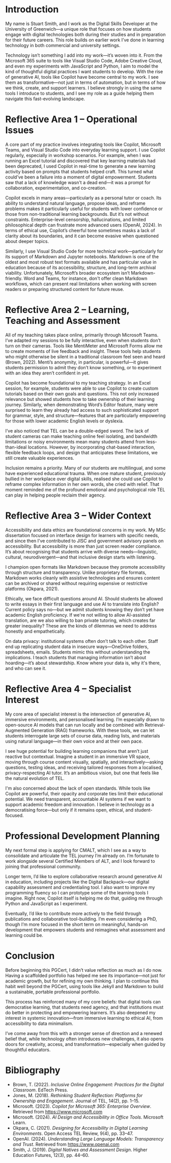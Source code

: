 # Introduction

My name is Stuart Smith, and I work as the Digital Skills Developer at the University of Greenwich—a unique role that focuses on how students engage with digital technologies both during their studies and in preparation for their future careers. This role builds on earlier work I’ve done in learning technology in both commercial and university settings.

Technology isn’t something I add into my work—it’s woven into it. From the Microsoft 365 suite to tools like Visual Studio Code, Adobe Creative Cloud, and even my experiments with JavaScript and Python, I aim to model the kind of thoughtful digital practices I want students to develop. With the rise of generative AI, tools like Copilot have become central to my work. I see them as transformative—not just in terms of automation, but in terms of how we think, create, and support learners. I believe strongly in using the same tools I introduce to students, and I see my role as a guide helping them navigate this fast-evolving landscape.

# Reflective Area 1 – Operational Issues

A core part of my practice involves integrating tools like Copilot, Microsoft Teams, and Visual Studio Code into everyday learning support. I use Copilot regularly, especially in workshop scenarios. For example, when I was running an Excel tutorial and discovered that key learning materials had been deprecated, I used Copilot in real-time to generate a new learning activity based on prompts that students helped craft. This turned what could’ve been a failure into a moment of digital empowerment. Students saw that a lack of knowledge wasn't a dead end—it was a prompt for collaboration, experimentation, and co-creation.

Copilot excels in many areas—particularly as a personal tutor or coach. Its ability to understand natural language, propose ideas, and reframe problems makes it particularly useful for students with lower confidence or those from non-traditional learning backgrounds. But it’s not without constraints. Enterprise-level censorship, hallucinations, and limited philosophical depth can frustrate more advanced users (OpenAI, 2024). In terms of ethical use, Copilot’s cheerful tone sometimes masks a lack of clarity about its boundaries, and it can become evasive when questioned about deeper topics.

Similarly, I use Visual Studio Code for more technical work—particularly for its support of Markdown and Jupyter notebooks. Markdown is one of the oldest and most robust text formats available and has particular value in education because of its accessibility, structure, and long-term archival viability. Unfortunately, Microsoft’s broader ecosystem isn’t Markdown-friendly. Word and Teams, for instance, don't offer clean Markdown workflows, which can present real limitations when working with screen readers or preparing structured content for future reuse.

# Reflective Area 2 – Learning, Teaching and Assessment

All of my teaching takes place online, primarily through Microsoft Teams. I’ve adapted my sessions to be fully interactive, even when students don’t turn on their cameras. Tools like MentiMeter and Microsoft Forms allow me to create moments of live feedback and insight. These tools help students who might otherwise be silent in a traditional classroom feel seen and heard (Brown, 2022). Menti’s anonymity, in particular, is powerful—it gives students permission to admit they don’t know something, or to experiment with an idea they aren’t confident in yet.

Copilot has become foundational to my teaching strategy. In an Excel session, for example, students were able to use Copilot to create custom tutorials based on their own goals and questions. This not only increased relevance but showed students how to take ownership of their learning journey. Similarly, when demonstrating Word’s Editor feature, many were surprised to learn they already had access to such sophisticated support for grammar, style, and structure—features that are particularly empowering for those with lower academic English levels or dyslexia.

I’ve also noticed that TEL can be a double-edged sword. The lack of student cameras can make teaching online feel isolating, and bandwidth limitations or noisy environments mean many students attend from less-than-ideal locations. However, by incorporating chat-based interaction, flexible feedback loops, and design that anticipates these limitations, we still create valuable experiences.

Inclusion remains a priority. Many of our students are multilingual, and some have experienced educational trauma. When one mature student, previously bullied in her workplace over digital skills, realised she could use Copilot to reframe complex information in her own words, she cried with relief. That moment reminded me of the profound emotional and psychological role TEL can play in helping people reclaim their agency.

# Reflective Area 3 – Wider Context

Accessibility and data ethics are foundational concerns in my work. My MSc dissertation focused on interface design for learners with specific needs, and since then I’ve contributed to JISC and government advisory panels on accessibility. But accessibility is more than just screen reader compliance. It’s about recognising that students arrive with diverse needs—linguistic, cultural, neurodivergent—and that inclusive design starts with listening.

I champion open formats like Markdown because they promote accessibility through structure and transparency. Unlike proprietary file formats, Markdown works cleanly with assistive technologies and ensures content can be archived or shared without requiring expensive or restrictive platforms (Okpara, 2021).

Ethically, we face difficult questions around AI. Should students be allowed to write essays in their first language and use AI to translate into English? Current policy says no—but we admit students knowing they don’t yet have academic English proficiency. If we're not willing to allow AI-assisted translation, are we also willing to ban private tutoring, which creates far greater inequality? These are the kinds of dilemmas we need to address honestly and empathetically.

On data privacy: institutional systems often don’t talk to each other. Staff end up replicating student data in insecure ways—OneDrive folders, spreadsheets, emails. Students mimic this without understanding the implications. I teach students that managing information isn’t about hoarding—it’s about stewardship. Know where your data is, why it's there, and who can see it.

# Reflective Area 4 – Specialist Interest

My core area of specialist interest is the intersection of generative AI, immersive environments, and personalised learning. I’m especially drawn to open-source AI models that can run locally and be combined with Retrieval-Augmented Generation (RAG) frameworks. With these tools, we can let students interrogate large sets of course data, reading lists, and materials using natural language—in their own voice and at their own pace.

I see huge potential for building learning companions that aren’t just reactive but contextual. Imagine a student in an immersive VR space, moving through course content visually, spatially, and interactively—asking questions, testing ideas, and receiving tailored responses from a localised, privacy-respecting AI tutor. It’s an ambitious vision, but one that feels like the natural evolution of TEL.

I'm also concerned about the lack of open standards. While tools like Copilot are powerful, their opacity and corporate ties limit their educational potential. We need transparent, accountable AI systems if we want to support academic freedom and innovation. I believe in technology as a democratising force—but only if it remains open, ethical, and student-focused.

# Professional Development Planning

My next formal step is applying for CMALT, which I see as a way to consolidate and articulate the TEL journey I’m already on. I’m fortunate to work alongside several Certified Members of ALT, and I look forward to joining that professional community.

Longer term, I’d like to explore collaborative research around generative AI in education, including projects like the Digital Backpack—our digital capability assessment and credentialing tool. I also want to improve my programming fluency so I can prototype some of the learning tools I imagine. Right now, Copilot itself is helping me do that, guiding me through Python and JavaScript as I experiment.

Eventually, I’d like to contribute more actively to the field through publications and collaborative tool-building. I’m even considering a PhD, though I’m more focused in the short term on meaningful, hands-on development that empowers students and reimagines what assessment and learning could be.

# Conclusion

Before beginning this PGCert, I didn’t value reflection as much as I do now. Having a scaffolded portfolio has helped me see its importance—not just for academic growth, but for refining my own thinking. I plan to continue this habit well beyond the PGCert, using tools like Jekyll and Markdown to build a sustainable, portable professional portfolio.

This process has reinforced many of my core beliefs: that digital tools can democratise learning, that students need agency, and that institutions must do better in protecting and empowering learners. It’s also deepened my interest in systemic innovation—from immersive learning to ethical AI, from accessibility to data minimalism.

I’ve come away from this with a stronger sense of direction and a renewed belief that, while technology often introduces new challenges, it also opens doors for creativity, access, and transformation—especially when guided by thoughtful educators.

# Bibliography

- Brown, T. (2022). *Inclusive Online Engagement: Practices for the Digital Classroom*. EdTech Press.
- Jones, M. (2018). *Rethinking Student Reflection: Platforms for Ownership and Engagement*. Journal of TEL, 14(2), pp. 1–15.
- Microsoft. (2023). *Copilot for Microsoft 365: Enterprise Overview*. Retrieved from https://www.microsoft.com
- Microsoft. (2024). *AI Design and Accessibility in Office Tools*. Microsoft Learn.
- Okpara, C. (2021). *Designing for Accessibility in Digital Learning Environments*. Open Access TEL Review, 9(4), pp. 33–47.
- OpenAI. (2024). *Understanding Large Language Models: Transparency and Trust*. Retrieved from https://www.openai.com
- Smith, J. (2019). *Digital Natives and Assessment Design*. Higher Education Futures, 12(3), pp. 44–60.
